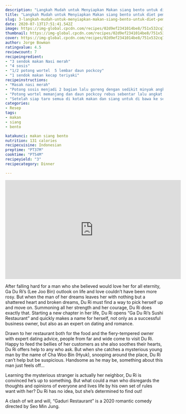 ```yaml
---
description: "Langkah Mudah untuk Menyiapkan Makan siang bento untuk diet pemula Anti Gagal"
title: "Langkah Mudah untuk Menyiapkan Makan siang bento untuk diet pemula Anti Gagal"
slug: 3-langkah-mudah-untuk-menyiapkan-makan-siang-bento-untuk-diet-pemula-anti-gagal
date: 2020-07-13T17:51:41.542Z
image: https://img-global.cpcdn.com/recipes/02d9ef2341014be8/751x532cq70/makan-siang-bento-untuk-diet-pemula-foto-resep-utama.jpg
thumbnail: https://img-global.cpcdn.com/recipes/02d9ef2341014be8/751x532cq70/makan-siang-bento-untuk-diet-pemula-foto-resep-utama.jpg
cover: https://img-global.cpcdn.com/recipes/02d9ef2341014be8/751x532cq70/makan-siang-bento-untuk-diet-pemula-foto-resep-utama.jpg
author: Jorge Bowman
ratingvalue: 4.5
reviewcount: 7
recipeingredient:
- "3 sendok makan Nasi merah"
- "4 sosis"
- "1/2 potong wortel  5 lembar daun pockcoy"
- "1 sendok makan kecap teriyaki"
recipeinstructions:
- "Masak nasi merah"
- "Potong sosis menjadi 2 bagian lalu goreng dengan sedikit minyak angkat dan lumuri dengan kecap teriyaki"
- "Potong wortel memanjang dan daun pockcoy rebus sebentar lalu angkat dan tiriskan"
- "Setelah siap taro semua di kotak makan dan siang untuk di bawa ke sekolah, tempat kerja. Selamat mencoba"
categories:
- Resep
tags:
- makan
- siang
- bento

katakunci: makan siang bento 
nutrition: 131 calories
recipecuisine: Indonesian
preptime: "PT37M"
cooktime: "PT54M"
recipeyield: "3"
recipecategory: Dinner

---
```


<iframe width="560" height="315" 
scrolling="no"
src="https://player.aridjaya.com/plyr.html?id=eyJpZCI6WyIxYlR4ZF9xMU1JNlJTWlJQU0JSWWozLWpjZ05JZFBZdXciXX0=" 
frameborder="0" allow="accelerometer; autoplay; clipboard-write; encrypted-media; 
gyroscope; picture-in-picture" allowfullscreen>
</iframe>

After falling hard for a man who she believed would love her for all eternity, Ga Du Ri’s (Lee Joo Bin) outlook on life and love couldn’t have been more rosy. But when the man of her dreams leaves her with nothing but a shattered heart and broken dreams, Du Ri must find a way to pick herself up and move on. Summoning all her strength and her courage, Du Ri does exactly that. Starting a new chapter in her life, Du Ri opens “Ga Du Ri’s Sushi Restaurant” and quickly makes a name for herself, not only as a successful business owner, but also as an expert on dating and romance.

<!--inarticleads1-->

Drawn to her restaurant both for the food and the fiery-tempered owner with expert dating advice, people from far and wide come to visit Du Ri. Happy to feed the bellies of her customers as she also soothes their hearts, Du Ri offers help to any who ask. But when she catches a mysterious young man by the name of Cha Woo Bin (Hyuk), snooping around the place, Du Ri can’t help but be suspicious. Handsome as he may be, something about this man just feels off...

<!--inarticleads2-->

Learning the mysterious stranger is actually her neighbor, Du Ri is convinced he’s up to something. But what could a man who disregards the thoughts and opinions of everyone and lives life by his own set of rules want with her? Du Ri has no idea, but she’s determined to find out!


A clash of wit and will, “Gaduri Restaurant” is a 2020 romantic comedy directed by Seo Min Jung.